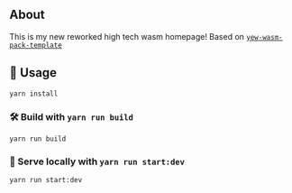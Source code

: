 

## About

This is my new reworked high tech wasm homepage!
Based on [`yew-wasm-pack-template`](https://github.com/yewstack/yew-wasm-pack-template)

## 🚴 Usage

```
yarn install
```

### 🛠️ Build with `yarn run build`

```
yarn run build
```

### 🔬 Serve locally with `yarn run start:dev`

```
yarn run start:dev
```


